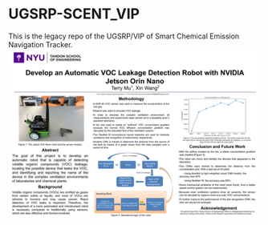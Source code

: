 # UGSRP-SCENT_VIP
This is the legacy repo of the UGSRP/VIP of Smart Chemical Emission Navigation Tracker.
![alt text](poster.png "The poster of the project with some introductions.")
